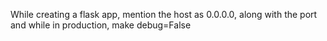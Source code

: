 While creating a flask app, mention the host as 0.0.0.0, along with the port and while in production, make debug=False
